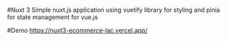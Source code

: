 #Nuxt 3
Simple nuxt.js application using vuetify library for styling and pinia for state management for vue.js

#Demo
https://nuxt3-ecommerce-lac.vercel.app/
